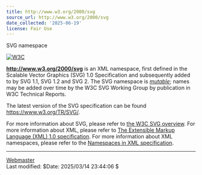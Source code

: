 ```yaml
---
title: http://www.w3.org/2000/svg
source_url: http://www.w3.org/2000/svg
date_collected: '2025-06-19'
license: Fair Use
---
```


SVG namespace



[![W3C](https://www.w3.org/assets/logos/w3c/w3c-no-bars.svg)](https://www.w3.org/)

**http://www.w3.org/2000/svg** is an XML namespace, first defined in the
Scalable Vector Graphics (SVG) 1.0 Specification and subsequently added to by SVG 1.1, SVG 1.2 and SVG 2. The SVG namespace is [*mutable*](https://www.w3.org/2001/tag/doc/namespaceState.html); names may be added over time by the W3C SVG Working Group by publication in W3C Technical Reports.

The
latest version of the SVG specification can be found <https://www.w3.org/TR/SVG/>.

For more information about SVG, please refer to [the W3C SVG overview](https://www.w3.org/Graphics/SVG/).
For more information about XML, please refer to [The Extensible Markup Language
(XML) 1.0 specification](https://www.w3.org/TR/xml/). For more information about XML
namespaces, please refer to the
[Namespaces in XML
specification](https://www.w3.org/TR/xml-names/).

---


[Webmaster](https://www.w3.org/help/)  
Last modified: $Date: 2025/03/14 23:44:06 $
